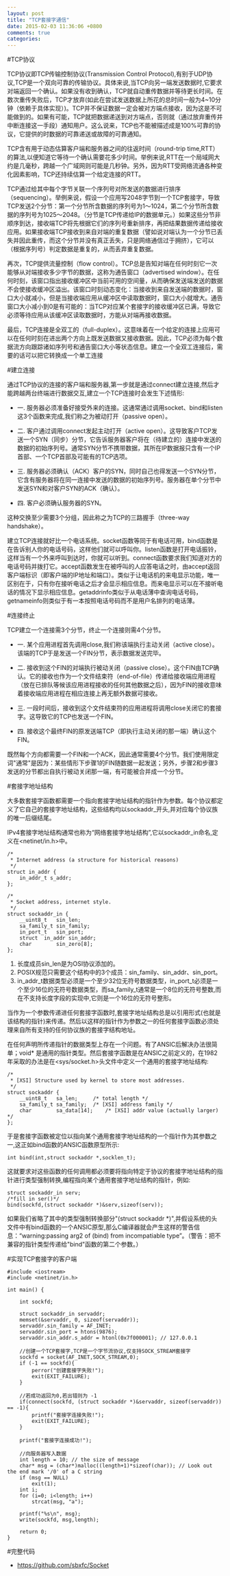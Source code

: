 ```yaml
---
layout: post
title: "TCP套接字通信"
date: 2015-02-03 11:36:06 +0800
comments: true
categories: 
---
```


#TCP协议

TCP协议即TCP传输控制协议(Transmission Control Protocol),有别于UDP协议,TCP是一个双向可靠的传输协议。具体来说,当TCP向另一端发送数据时,它要求对端返回一个确认。如果没有收到确认，TCP就自动重传数据并等待更长时间。在数次重传失败后，TCP才放弃(如此在尝试发送数据上所花的总时间一般为4~10分钟（依赖于具体实现）)。TCP并不保证数据一定会被对方端点接收，因为这是不可能做到的。如果有可能，TCP就把数据递送到对方端点，否则就（通过放弃重传并中断连接这一手段）通知用户。这么说来，TCP也不能被描述成是100%可靠的协议，它提供的时数据的可靠递送或故障的可靠通知。

TCP含有用于动态估算客户端和服务器之间的往返时间（round-trip time,RTT）的算法,以便知道它等待一个确认需要花多少时间。举例来说,RTT在一个局域网大约是几毫秒，跨越一个广域网则可能是几秒钟。另外，因为RTT受网络流通各种变化因素影响，TCP还持续估算一个给定连接的RTT。

TCP通过给其中每个字节关联一个序列号对所发送的数据进行排序（sequencing）。举例来说，假设一个应用写2048字节到一个TCP套接字，导致TCP发送2个分节：第一个分节所含数据的序列号为1～1024，第二个分节所含数据的序列号为1025～2048。（分节是TCP传递给IP的数据单元。）如果这些分节非顺序到达，接收端TCP将先根据它们的序列号重新排序，再把结果数据传递给接收应用。如果接收端TCP接收到来自对端的重复数据（譬如说对端认为一个分节已丢失并因此重传，而这个分节并没有真正丢失，只是网络通信过于拥挤），它可以（根据序列号）判定数据是重复的，从而丢弃重复数据。

再次，TCP提供流量控制（flow control）。TCP总是告知对端在任何时刻它一次能够从对端接收多少字节的数据，这称为通告窗口（advertised window）。在任何时刻，该窗口指出接收缓冲区中当前可用的空间量，从而确保发送端发送的数据不会使接收缓冲区溢出。该窗口时刻动态变化：当接收到来自发送端的数据时，窗口大小就减小，但是当接收端应用从缓冲区中读取数据时，窗口大小就增大。通告窗口大小减小到0是有可能的：当TCP对应某个套接字的接收缓冲区已满，导致它必须等待应用从该缓冲区读取数据时，方能从对端再接收数据。

最后，TCP连接是全双工的（full-duplex）。这意味着在一个给定的连接上应用可以在任何时刻在进出两个方向上既发送数据又接收数据。因此，TCP必须为每个数据流方向跟踪诸如序列号和通告窗口大小等状态信息。建立一个全双工连接后，需要的话可以把它转换成一个单工连接


#建立连接 

通过TCP协议的连接的客户端和服务器,第一步就是通过connect建立连接,然后才能跨越两台终端进行数据交互,建立一个TCP连接时会发生下述情形:

- 一. 服务器必须准备好接受外来的连接。这通常通过调用socket、bind和listen这3个函数来完成,我们称之为被动打开（passive open）。

- 二. 客户通过调用connect发起主动打开（active open）。这导致客户TCP发送一个SYN（同步）分节，它告诉服务器客户将在（待建立的）连接中发送的数据的初始序列号。通常SYN分节不携带数据，其所在IP数据报只含有一个IP首部、一个TCP首部及可能有的TCP选项。

- 三. 服务器必须确认（ACK）客户的SYN，同时自己也得发送一个SYN分节，它含有服务器将在同一连接中发送的数据的初始序列号。服务器在单个分节中发送SYN和对客户SYN的ACK（确认）。

- 四. 客户必须确认服务器的SYN。

这种交换至少需要3个分组，因此称之为TCP的三路握手（three-way handshake）。

建立TCP连接就好比一个电话系统。socket函数等同于有电话可用，bind函数是在告诉别人你的电话号码，这样他们就可以呼叫你。listen函数是打开电话振铃，这样当有一个外来呼叫到达时，你就可以听到。connect函数要求我们知道对方的电话号码并拨打它。accept函数发生在被呼叫的人应答电话之时，由accept返回客户端标识（即客户端的IP地址和端口）。类似于让电话机的来电显示功能，唯一区别在于，只有你在接听电话之后才会显示相应信息。而来电显示可以在不接听电话的情况下显示相应信息。getaddrinfo类似于从电话薄中查询电话号码，getnameinfo则类似于有一本按照电话号码而不是用户名排列的电话薄。

#连接终止

TCP建立一个连接需3个分节，终止一个连接则需4个分节。

- 一. 某个应用进程首先调用close,我们称该端执行主动关闭（active close）。该端的TCP于是发送一个FIN分节，表示数据发送完毕。

- 二. 接收到这个FIN的对端执行被动关闭（passive close）。这个FIN由TCP确认。它的接收也作为一个文件结束符（end-of-file）传递给接收端应用进程（放在已排队等候该应用进程接收的任何其他数据之后），因为FIN的接收意味着接收端应用进程在相应连接上再无额外数据可接收。

- 三. 一段时间后，接收到这个文件结束符的应用进程将调用close关闭它的套接字。这导致它的TCP也发送一个FIN。

- 四. 接收这个最终FIN的原发送端TCP（即执行主动关闭的那一端）确认这个FIN。

既然每个方向都需要一个FIN和一个ACK，因此通常需要4个分节。我们使用限定词"通常"是因为：某些情形下步骤1的FIN随数据一起发送；另外，步骤2和步骤3发送的分节都出自执行被动关闭那一端，有可能被合并成一个分节。

#套接字地址结构

大多数套接字函数都需要一个指向套接字地址结构的指针作为参数。每个协议都定义了它自己的套接字地址结构，这些结构均以sockaddr_开头,并对应每个协议族的唯一后缀结尾。

IPv4套接字地址结构通常也称为“网络套接字地址结构”,它以sockaddr_in命名,定义在<netinet/in.h>中。
	
	/*
	 * Internet address (a structure for historical reasons)
	 */
	struct in_addr {
		in_addr_t s_addr;
	};

	/*
	 * Socket address, internet style.
	 */
	struct sockaddr_in {
		__uint8_t	sin_len;
		sa_family_t	sin_family;
		in_port_t	sin_port;
		struct	in_addr sin_addr;
		char		sin_zero[8];
	};
	
1. 长度成员sin_len是为OSI协议添加的。
2. POSIX规范只需要这个结构中的3个成员：sin_family、sin_addr、sin_port。
3. in_addr_t数据类型必须是一个至少32位无符号数据类型，in_port_t必须是一个至少16位的无符号数据类型，而sa_family_t通常是一个8位的无符号整数,而在不支持长度字段的实现中,它则是一个16位的无符号整形。


当作为一个参数传递进任何套接字函数时,套接字地址结构总是以引用形式(也就是该结构的指针)来传递。然后以这样的指针作为参数之一的任何套接字函数必须处理来自所有支持的任何协议族的套接字结构地址。

在任何声明所传递指针的数据类型上存在一个问题。有了ANSIC后解决办法很简单；void* 是通用的指针类型。然后套接字函数是在ANSIC之前定义的，在1982年采取的办法是在<sys/socket.h>头文件中定义一个通用的套接字地址结构:

	/*
	 * [XSI] Structure used by kernel to store most addresses.
	 */
	struct sockaddr {
		__uint8_t	sa_len;		/* total length */
		sa_family_t	sa_family;	/* [XSI] address family */
		char		sa_data[14];	/* [XSI] addr value (actually larger) */
	};

于是套接字函数被定位以指向某个通用套接字地址结构的一个指针作为其参数之一,这正如bind函数的ANSIC函数原型所示:

	int bind(int,struct sockaddr *,socklen_t);
	
这就要求对这些函数的任何调用都必须要将指向特定于协议的套接字地址结构的指针进行类型强制转换,编程指向某个通用套接字地址结构的指针，例如:

	struct sockaddr_in serv;
	/*fill in ser()*/
	bind(sockfd,(struct sockaddr *)&serv,sizeof(serv));

如果我们省略了其中的类型强制转换部分"(struct sockaddr *)",并假设系统的头文件中有bind函数的一个ANSIC原型,那么C编译器就会产生这样的警告信息：“warning:passing arg2 of (bind) from incompatiable type”。（警告：把不兼容的指针类型传递给"bind"函数的第二个参数。）


#实现TCP套接字的客户端

	#include <iostream>
	#include <netinet/in.h>
	
	int main() {
	    
	    int sockfd;
	    
	    struct sockaddr_in servaddr;
	    memset(&servaddr, 0, sizeof(servaddr));
	    servaddr.sin_family = AF_INET;
	    servaddr.sin_port = htons(9876);
	    servaddr.sin_addr.s_addr = htonl(0x7f000001); // 127.0.0.1
	    
	    //创建一个TCP套接字,TCP是一个字节流协议,仅支持SOCK_STREAM套接字
	    sockfd = socket(AF_INET,SOCK_STREAM,0);
	    if (-1 == sockfd){
	        perror("创建套接字失败!");
	        exit(EXIT_FAILURE);
	    }
	    
	    //若成功返回为0,若出错则为 -1
	    if(connect(sockfd, (struct sockaddr *)&servaddr, sizeof(servaddr)) == -1){
	        printf("套接字连接失败!");
	        exit(EXIT_FAILURE);
	    }
	    
	    printf("套接字连接成功!");
	    
	    //向服务器写入数据
	    int length = 10; // the size of message
	    char* msg = (char*)malloc((length+1)*sizeof(char)); // Look out the end mark '/0' of a C string
	    if (msg == NULL)
	        exit(1);
	    int i;
	    for (i=0; i<length; i++)
	        strcat(msg, "a");
	    
	    printf("%s\n", msg);
	    write(sockfd, msg,length);
	    
	    return 0;
	}

#完整代码

- <https://github.com/sbxfc/Socket>
	